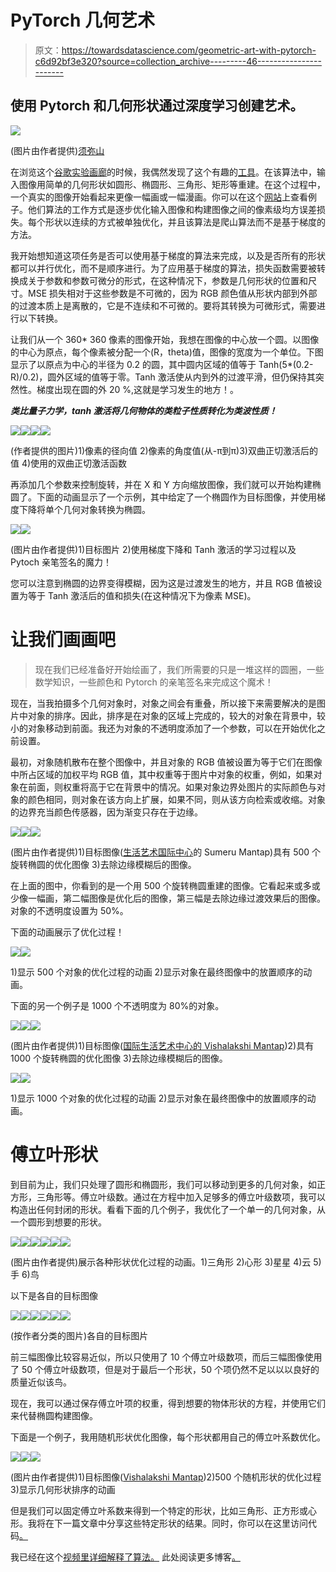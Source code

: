 # PyTorch 几何艺术

> 原文：<https://towardsdatascience.com/geometric-art-with-pytorch-c6d92bf3e320?source=collection_archive---------46----------------------->

## 使用 Pytorch 和几何形状通过深度学习创建艺术。

![](img/a57d64a057d35db249b92df42b68cd99.png)

(图片由作者提供)[须弥山](https://www.artofliving.org/sumeru-mantap)

在浏览这个[谷歌实验画廊](https://experiments.withgoogle.com/)的时候，我偶然发现了这个有趣的[工具](https://experiments.withgoogle.com/geometrize)。在该算法中，输入图像用简单的几何形状如圆形、椭圆形、三角形、矩形等重建。在这个过程中，一个真实的图像开始看起来更像一幅画或一幅漫画。你可以在这个[网站](https://www.geometrize.co.uk/)上查看例子。他们算法的工作方式是逐步优化输入图像和构建图像之间的像素级均方误差损失。每个形状以连续的方式被单独优化，并且该算法是爬山算法而不是基于梯度的方法。

我开始想知道这项任务是否可以使用基于梯度的算法来完成，以及是否所有的形状都可以并行优化，而不是顺序进行。为了应用基于梯度的算法，损失函数需要被转换成关于参数和参数可微分的形式，在这种情况下，参数是几何形状的位置和尺寸。MSE 损失相对于这些参数是不可微的，因为 RGB 颜色值从形状内部到外部的过渡本质上是离散的，它是不连续和不可微的。要将其转换为可微形式，需要进行以下转换。

让我们从一个 360* 360 像素的图像开始，我想在图像的中心放一个圆。以图像的中心为原点，每个像素被分配一个(R，theta)值，图像的宽度为一个单位。下图显示了以原点为中心的半径为 0.2 的圆，其中圆内区域的值等于 Tanh(5*(0.2-R)/0.2)，圆外区域的值等于零。Tanh 激活使从内到外的过渡平滑，但仍保持其突然性。梯度出现在圆的外 20 %,这就是学习发生的地方！。

***类比量子力学，tanh 激活将几何物体的类粒子性质转化为类波性质！***

![](img/ac6fc8e3da0bd4d9d39962f0f01fa8e7.png)![](img/35a4c370d2a53be37bdb0b46dfa89c30.png)![](img/a9d81cd5b99fbf866a4b8e39c0b28017.png)![](img/8cb186a6114c86e429b2759f5ab1b2dd.png)

(作者提供的图片)1)像素的径向值 2)像素的角度值(从-π到π)3)双曲正切激活后的值 4)使用的双曲正切激活函数

再添加几个参数来控制旋转，并在 X 和 Y 方向缩放图像，我们就可以开始构建椭圆了。下面的动画显示了一个示例，其中给定了一个椭圆作为目标图像，并使用梯度下降将单个几何对象转换为椭圆。

![](img/9798949302006c746a9d57a448ce31b6.png)![](img/2d6bffb8f272ab4863b470b04ced5f04.png)

(图片由作者提供)1)目标图片 2)使用梯度下降和 Tanh 激活的学习过程以及 Pytoch 亲笔签名的魔力！

您可以注意到椭圆的边界变得模糊，因为这是过渡发生的地方，并且 RGB 值被设置为等于 Tanh 激活后的值和损失(在这种情况下为像素 MSE)。

# 让我们画画吧

> 现在我们已经准备好开始绘画了，我们所需要的只是一堆这样的圆圈，一些数学知识，一些颜色和 Pytorch 的亲笔签名来完成这个魔术！

现在，当我拍摄多个几何对象时，对象之间会有重叠，所以接下来需要解决的是图片中对象的排序。因此，排序是在对象的区域上完成的，较大的对象在背景中，较小的对象移动到前面。我还为对象的不透明度添加了一个参数，可以在开始优化之前设置。

最初，对象随机散布在整个图像中，并且对象的 RGB 值被设置为等于它们在图像中所占区域的加权平均 RGB 值，其中权重等于图片中对象的权重，例如，如果对象在前面，则权重将高于它在背景中的情况。如果对象边界处图片的实际颜色与对象的颜色相同，则对象在该方向上扩展，如果不同，则从该方向检索或收缩。对象的边界充当颜色传感器，因为渐变只存在于边缘。

![](img/6829aca230633a1f6db994582f3edf24.png)![](img/51339ef5b7d964f5a7052cbc4de5b673.png)![](img/b1754eab64ce51b3ed7e6a30eacbfa7d.png)

(图片由作者提供)1)目标图像([生活艺术国际中心](https://www.artofliving.org/sumeru-mantap)的 Sumeru Mantap)具有 500 个旋转椭圆的优化图像 3)去除边缘模糊后的图像。

在上面的图中，你看到的是一个用 500 个旋转椭圆重建的图像。它看起来或多或少像一幅画，第二幅图像是优化后的图像，第三幅是去除边缘过渡效果后的图像。对象的不透明度设置为 50%。

下面的动画展示了优化过程！

![](img/6df69139f424f91c52924bae2c29d352.png)![](img/3a348a17bdc93077a6f13e741420076d.png)

1)显示 500 个对象的优化过程的动画 2)显示对象在最终图像中的放置顺序的动画。

下面的另一个例子是 1000 个不透明度为 80%的对象。

![](img/c89d8bbc684f0acc01ee7cce90e123fd.png)![](img/f87b18439645e20d7b6bb7d9aa12630e.png)![](img/942246de412954e0609328565d4b3eef.png)

(图片由作者提供)1)目标图像([国际生活艺术中心的 Vishalakshi Mantap](https://www.artofliving.org/badantogast/art-living-international-center-bangalore-0))2)具有 1000 个旋转椭圆的优化图像 3)去除边缘模糊后的图像。

![](img/20373175ebf9471fb2e520948b212fcf.png)![](img/4583993fbe2ca69fc919c0e7ff23530e.png)

1)显示 1000 个对象的优化过程的动画 2)显示对象在最终图像中的放置顺序的动画。

# 傅立叶形状

到目前为止，我们只处理了圆形和椭圆形，我们可以移动到更多的几何对象，如正方形，三角形等。傅立叶级数。通过在方程中加入足够多的傅立叶级数项，我可以构造出任何封闭的形状。看看下面的几个例子，我优化了一个单一的几何对象，从一个圆形到想要的形状。

![](img/54ab3bd36f985a9de74ddfe57b19da3a.png)![](img/d127a4234c8ea2e8c89a7fdcb6497193.png)![](img/b5c059ed4c8cf93fd49ed193bb807079.png)![](img/0e4276b2d1214f8d9f80ebc578330522.png)![](img/2b8fb9c572805244e0a5c47cf895ce64.png)![](img/c134e2a193356828a3016b3867df968a.png)

(图片由作者提供)展示各种形状优化过程的动画。1)三角形 2)心形 3)星星 4)云 5)手 6)鸟

以下是各自的目标图像

![](img/ae63e9822b0cdc9647dcc9478fa35468.png)![](img/fb216ce90c34b4033e670675f9e88c45.png)![](img/b54a3cc502df3656fab25e44678cf260.png)![](img/dbfd511a8930e6ff030bfd28f7c03706.png)![](img/e4bfe834ac8a889df2e7d379fc27715d.png)![](img/db27a5958b4914b87cafc23ac1ba66b5.png)

(按作者分类的图片)各自的目标图片

前三幅图像比较容易近似，所以只使用了 10 个傅立叶级数项，而后三幅图像使用了 50 个傅立叶级数项，但是对于最后一个形状，50 个项仍然不足以以以良好的质量近似该鸟。

现在，我可以通过保存傅立叶项的权重，得到想要的物体形状的方程，并使用它们来代替椭圆构建图像。

下面是一个例子，我用随机形状优化图像，每个形状都用自己的傅立叶系数优化。

![](img/adabf0622e6d6b5c3b9ad4b0b77e3f7a.png)![](img/c5ea53540547fb648f0f8f04917b013d.png)![](img/ba2f44ddc88bf2a9697d14f4eb4dc502.png)

(图片由作者提供)1)目标图像([Vishalakshi Mantap](https://www.artofliving.org/badantogast/art-living-international-center-bangalore-0))2)500 个随机形状的优化过程 3)显示几何形状排序的动画

但是我们可以固定傅立叶系数来得到一个特定的形状，比如三角形、正方形或心形。我将在下一篇文章中分享这些特定形状的结果。同时，你可以在这里访问代码[。](https://github.com/msachin93/pytorch_art)

我已经在这个[视频里详细解释了算法。](https://www.youtube.com/watch?v=OSA5fZZwEW4)
此处阅读更多博客[。](https://smodi93.wixsite.com/msachin/blogs)